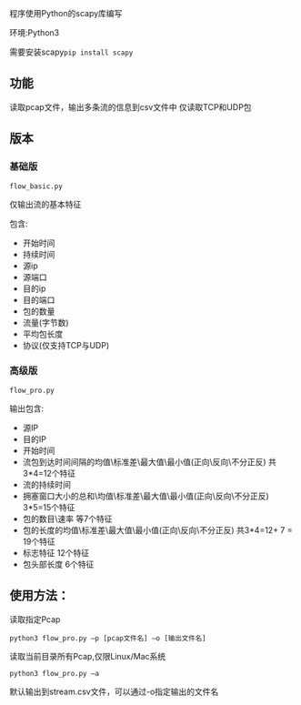 程序使用Python的scapy库编写

环境:Python3

需要安装scapy`pip install scapy`

## 功能

读取pcap文件，输出多条流的信息到csv文件中
仅读取TCP和UDP包

## 版本

### 基础版 

`flow_basic.py`

仅输出流的基本特征

包含:

- 开始时间
- 持续时间
- 源ip
- 源端口
- 目的ip
- 目的端口
- 包的数量
- 流量(字节数)
- 平均包长度
- 协议(仅支持TCP与UDP)

### 高级版

`flow_pro.py`

输出包含:

- 源IP
- 目的IP
- 开始时间
- 流包到达时间间隔的均值\标准差\最大值\最小值(正向\反向\不分正反)  共3*4=12个特征
- 流的持续时间
- 拥塞窗口大小的总和\均值\标准差\最大值\最小值(正向\反向\不分正反)  3*5=15个特征
- 包的数目\速率 等7个特征
- 包的长度的均值\标准差\最大值\最小值(正向\反向\不分正反)  共3*4=12+ 7 = 19个特征
- 标志特征 12个特征
- 包头部长度 6个特征



## 使用方法：

读取指定Pcap

```
python3 flow_pro.py –p [pcap文件名] –o [输出文件名]
```

读取当前目录所有Pcap,仅限Linux/Mac系统

```
python3 flow_pro.py –a  
```


默认输出到stream.csv文件，可以通过-o指定输出的文件名
